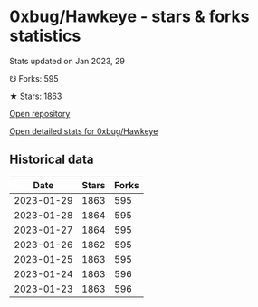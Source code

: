 # 0xbug/Hawkeye - stars & forks statistics

Stats updated on Jan 2023, 29

☋ Forks: 595

★ Stars: 1863

[Open repository](https://github.com/0xbug/Hawkeye)

[Open detailed stats for 0xbug/Hawkeye](https://reviewgithub.com/rep/0xbug/Hawkeye)

## Historical data
| Date | Stars | Forks |
|------|-------|-------|
| 2023-01-29 | 1863 | 595 | 
| 2023-01-28 | 1864 | 595 | 
| 2023-01-27 | 1864 | 595 | 
| 2023-01-26 | 1862 | 595 | 
| 2023-01-25 | 1863 | 595 | 
| 2023-01-24 | 1863 | 596 | 
| 2023-01-23 | 1863 | 596 | 

